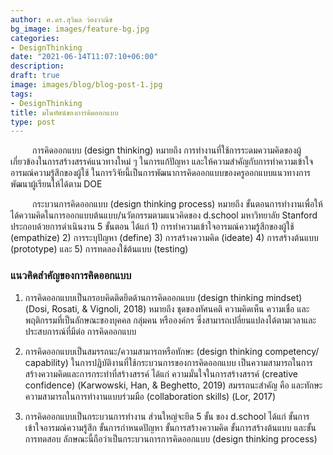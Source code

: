 ```yaml
---
author: ศ.ดร.สุวิมล ว่องวาณิช
bg_image: images/feature-bg.jpg
categories:
- DesignThinking
date: "2021-06-14T11:07:10+06:00"
description: 
draft: true
image: images/blog/blog-post-1.jpg
tags:
- DesignThinking
title: มโนทัศน์ของการคิดออกแบบ
type: post
---
```



<p style="text-indent:2.5em;">การคิดออกแบบ (design thinking) หมายถึง การทำงานที่ใช้การระดมความคิดของผู้เกี่ยวข้องในการสร้างสรรค์แนวทางใหม่ ๆ ในการแก้ปัญหา และให้ความสำคัญกับการทำความเข้าใจอารมณ์ความรู้สึกของผู้ใช้ ในการวิจัยนี้เป็นการพัฒนาการคิดออกแบบของครูออกแบบแนวทางการพัฒนาผู้เรียนให้ได้ตาม DOE </p>


<p style="text-indent:2.5em;">กระบวนการคิดออกแบบ (design thinking process) หมายถึง ขั้นตอนการทำงานเพื่อให้ได้ความคิดในการออกแบบต้นแบบ/นวัตกรรมตามแนวคิดของ d.school มหาวิทยาลัย Stanford ประกอบด้วยการดำเนินงาน 5 ขั้นตอน ได้แก่ 1) การทำความเข้าใจอารมณ์ความรู้สึกของผู้ใช้ (empathize) 2) การระบุปัญหา (define) 3) การสร้างความคิด (ideate) 4) การสร้างต้นแบบ (prototype) และ 5) การทดลองใช้ต้นแบบ (testing)</p>

### แนวคิดสำคัญของการคิดออกแบบ

1. การคิดออกแบบเป็นกรอบคิดติดยึดด้านการคิดออกแบบ (design thinking mindset) (Dosi, Rosati, & Vignoli, 2018) หมายถึง ชุดของทัศนคติ ความคิดเห็น ความเชื่อ และพฤติกรรมที่เป็นลักษณะของบุคคล กลุ่มคน หรือองค์กร ซึ่งสามารถเปลี่ยนแปลงได้ตามเวลาและประสบการณ์ที่มีต่อ
การคิดออกแบบ 

2. การคิดออกแบบเป็นสมรรถนะ/ความสามารถหรือทักษะ (design thinking competency/ capability) ในการปฏิบัติงานที่ใช้กระบวนการของการคิดออกแบบ เป็นความสามารถในการสร้างความคิดและการกระทำที่สร้างสรรค์ ได้แก่ ความมั่นใจในการสร้างสรรค์ (creative confidence) (Karwowski, Han, & Beghetto, 2019) สมรรถนะสำคัญ คือ และทักษะความสามารถในการทำงานแบบร่วมมือ (collaboration skills) (Lor, 2017) 

3. การคิดออกแบบเป็นกระบวนการทำงาน ส่วนใหญ่จะยึด 5 ขั้น ของ d.school ได้แก่ ขั้นการเข้าใจอารมณ์ความรู้สึก ขั้นการกำหนดปัญหา ขั้นการสร้างความคิด ขั้นการสร้างต้นแบบ และขั้นการทดสอบ ลักษณะนี้ถือว่าเป็นกระบวนการการคิดออกแบบ (design thinking process) 





